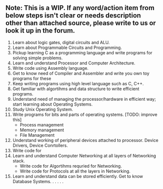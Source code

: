 ## Note: This is a WIP. If any word/action item from below steps isn't clear or needs description other than attached source, please write to us or look it up in the forum.

1. Learn about logic gates, digital circuits and ALU.
2. Learn about Programmable Circuits and Programming.
3. Pickup learning C as a programming language and write programs for solving simple problems.
4. Learn and understand Processor and Computer Architecture.
5. Write code using Assembly language.
6. Get to know need of Compiler and Assembler and write you own toy programs for these
7. Keep writing programs using high level language such as C, C++.
8. Get familiar with algortihms and data structure to write efficient programs.
7. Understand need of managing the processor/hardware in efficient way; start learning about Operating Systems.
8. Study Unix Operating System.
8. Write programs for bits and parts of operating systems. [TODO: improve this]
    - Process management 
    - Memory management
    - File Management
12. Understand working of peripheral devices attached to processor. Device Drivers, Device Conrtollers.
13. Write code for 
13. Learn and understand Computer Networking at all layers of Networking stack.
    - Write code for Algortihms requried for Networking.
    - Write code for Protocols at all the layers in Networking.
14. Learn and understand data can be stored efficiently. Get to know Database Systems. 
.
.
.
.
.
